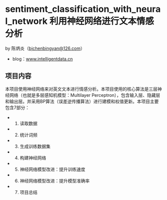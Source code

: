 # sentiment_classification_with_neural_network 利用神经网络进行文本情感分析
by 陈炳炎（bjchenbingyan@126.com）
* blog：www.intelligentdata.cn
## 项目内容
本项目使用神经网络来对英文文本进行情感分析。本项目使用的核心算法是三层神经网络（也就是多层感知机模型：Multilayer Perceptron），包含输入层、隐藏层和输出层。并采用BP算法（误差逆传播算法）进行建模和权值更新。本项目主要包含7部分：
* 1. 读取数据
* 2. 统计词频
* 3. 生成训练数据集
* 4. 构建神经网络
* 5. 神经网络模型改进：提升训练速度
* 6. 神经网络模型改进：提升模型准确率
* 7. 项目总结